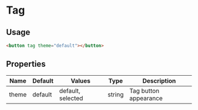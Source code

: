 # Tag

## Usage

```html
<button tag theme="default"></button>
```

## Properties

| Name  | Default  | Values  |  Type | Description  |
|---|---|---|---|---|
| theme | default | default, selected | string | Tag button appearance



